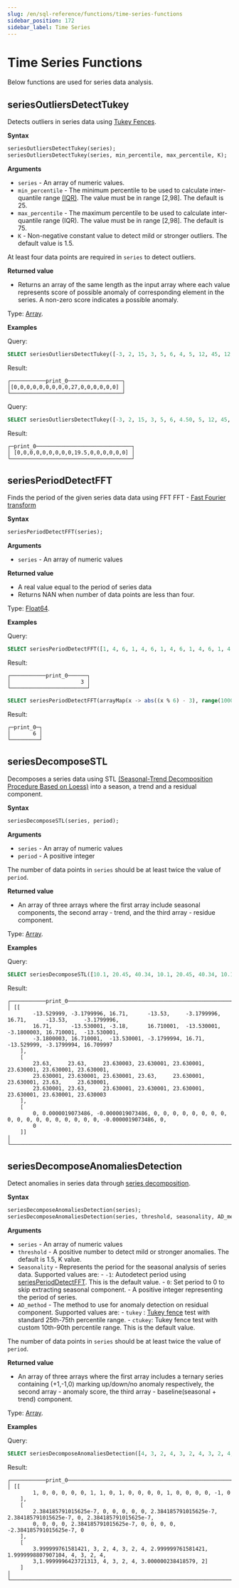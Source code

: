 ```yaml
---
slug: /en/sql-reference/functions/time-series-functions
sidebar_position: 172
sidebar_label: Time Series
---
```


# Time Series Functions

Below functions are used for series data analysis.

## seriesOutliersDetectTukey

Detects outliers in series data using [Tukey Fences](https://en.wikipedia.org/wiki/Outlier#Tukey%27s_fences).

**Syntax**

``` sql
seriesOutliersDetectTukey(series);
seriesOutliersDetectTukey(series, min_percentile, max_percentile, K);
```

**Arguments**

- `series` - An array of numeric values.
- `min_percentile` - The minimum percentile to be used to calculate inter-quantile range [(IQR)](https://en.wikipedia.org/wiki/Interquartile_range). The value must be in range [2,98]. The default is 25.
- `max_percentile` - The maximum percentile to be used to calculate inter-quantile range (IQR). The value must be in range [2,98]. The default is 75.
- `K` - Non-negative constant value to detect mild or stronger outliers. The default value is 1.5.

At least four data points are required in `series` to detect outliers.

**Returned value**

- Returns an array of the same length as the input array where each value represents score of possible anomaly of corresponding element in the series. A non-zero score indicates a possible anomaly.

Type: [Array](../../sql-reference/data-types/array.md).

**Examples**

Query:

``` sql
SELECT seriesOutliersDetectTukey([-3, 2, 15, 3, 5, 6, 4, 5, 12, 45, 12, 3, 3, 4, 5, 6]) AS print_0;
```

Result:

``` text
┌───────────print_0─────────────────┐
│[0,0,0,0,0,0,0,0,0,27,0,0,0,0,0,0] │
└───────────────────────────────────┘
```

Query:

``` sql
SELECT seriesOutliersDetectTukey([-3, 2, 15, 3, 5, 6, 4.50, 5, 12, 45, 12, 3.40, 3, 4, 5, 6], 20, 80, 1.5) AS print_0;
```

Result:

``` text
┌─print_0──────────────────────────────┐
│ [0,0,0,0,0,0,0,0,0,19.5,0,0,0,0,0,0] │
└──────────────────────────────────────┘
```

## seriesPeriodDetectFFT

Finds the period of the given series data data using FFT
FFT - [Fast Fourier transform](https://en.wikipedia.org/wiki/Fast_Fourier_transform)

**Syntax**

``` sql
seriesPeriodDetectFFT(series);
```

**Arguments**

- `series` - An array of numeric values

**Returned value**

- A real value equal to the period of series data
- Returns NAN when number of data points are less than four.

Type: [Float64](../../sql-reference/data-types/float.md).

**Examples**

Query:

``` sql
SELECT seriesPeriodDetectFFT([1, 4, 6, 1, 4, 6, 1, 4, 6, 1, 4, 6, 1, 4, 6, 1, 4, 6, 1, 4, 6]) AS print_0;
```

Result:

``` text
┌───────────print_0──────┐
│                      3 │
└────────────────────────┘
```

``` sql
SELECT seriesPeriodDetectFFT(arrayMap(x -> abs((x % 6) - 3), range(1000))) AS print_0;
```

Result:

``` text
┌─print_0─┐
│       6 │
└─────────┘
```

## seriesDecomposeSTL

Decomposes a series data using STL [(Seasonal-Trend Decomposition Procedure Based on Loess)](https://www.wessa.net/download/stl.pdf) into a season, a trend and a residual component. 

**Syntax**

``` sql
seriesDecomposeSTL(series, period);
```

**Arguments**

- `series` - An array of numeric values
- `period` - A positive integer

The number of data points in `series` should be at least twice the value of `period`.

**Returned value**

- An array of three arrays where the first array include seasonal components, the second array - trend,
and the third array - residue component.

Type: [Array](../../sql-reference/data-types/array.md).

**Examples**

Query:

``` sql
SELECT seriesDecomposeSTL([10.1, 20.45, 40.34, 10.1, 20.45, 40.34, 10.1, 20.45, 40.34, 10.1, 20.45, 40.34, 10.1, 20.45, 40.34, 10.1, 20.45, 40.34, 10.1, 20.45, 40.34, 10.1, 20.45, 40.34], 3) AS print_0;
```

Result:

``` text
┌───────────print_0──────────────────────────────────────────────────────────────────────────────────────────────────────┐
│ [[
        -13.529999, -3.1799996, 16.71,      -13.53,     -3.1799996, 16.71,      -13.53,     -3.1799996,
        16.71,      -13.530001, -3.18,      16.710001,  -13.530001, -3.1800003, 16.710001,  -13.530001,
        -3.1800003, 16.710001,  -13.530001, -3.1799994, 16.71,      -13.529999, -3.1799994, 16.709997
    ],
    [
        23.63,     23.63,     23.630003, 23.630001, 23.630001, 23.630001, 23.630001, 23.630001,
        23.630001, 23.630001, 23.630001, 23.63,     23.630001, 23.630001, 23.63,     23.630001,
        23.630001, 23.63,     23.630001, 23.630001, 23.630001, 23.630001, 23.630001, 23.630003
    ],
    [
        0, 0.0000019073486, -0.0000019073486, 0, 0, 0, 0, 0, 0, 0, 0, 0, 0, 0, 0, 0, 0, 0, 0, 0, 0, -0.0000019073486, 0,
        0
    ]]                                                                                                                   │
└────────────────────────────────────────────────────────────────────────────────────────────────────────────────────────┘
```

## seriesDecomposeAnomaliesDetection

Detect anomalies in series data through [series decomposition](#seriesDecomposeSTL).

**Syntax**

``` sql
seriesDecomposeAnomaliesDetection(series);
seriesDecomposeAnomaliesDetection(series, threshold, seasonality, AD_method);
```

**Arguments**

- `series` - An array of numeric values
- `threshold` - A positive number to detect mild or stronger anomalies. The default is 1.5, K value.
- `Seasonality` - Represents the period for the seasonal analysis of series data. Supported values are:
                - `-1`: Autodetect period using [seriesPeriodDetectFFT](#seriesPeriodDetectFFT). This is the default value.
                - `0`: Set period to 0 to skip extracting seasonal component.
                - A positive integer representing the period of series.
- `AD_method` - The method to use for anomaly detection on residual component. Supported values are:
                - `tukey` : [Tukey fence](#seriesoutliersdetecttukey) test with standard 25th-75th percentile range.
                - `ctukey`: Tukey fence test with custom 10th-90th percentile range. This is the default value.

The number of data points in `series` should be at least twice the value of `period`.

**Returned value**

- An array of three arrays where the first array includes a ternary series containing (+1,-1,0) marking up/down/no anomaly respectively, the second array - anomaly score,
the third array - baseline(seasonal + trend) component.

Type: [Array](../../sql-reference/data-types/array.md).

**Examples**

Query:

``` sql
SELECT seriesDecomposeAnomaliesDetection([4, 3, 2, 4, 3, 2, 4, 3, 2, 4, 3, 2, 4, 3, 2, 4, 3, 2, 4, 3, 2], 1.5, -1, 'tukey') AS print_0;
```

Result:

``` text
┌───────────print_0─────────────────────────────────────────────────────────────────────────────────────────────────────┐
│ [[
        1, 0, 0, 0, 0, 0, 1, 1, 0, 1, 0, 0, 0, 0, 1, 0, 0, 0, 0, -1, 0
    ],
    [
        2.384185791015625e-7, 0, 0, 0, 0, 0, 2.384185791015625e-7, 2.384185791015625e-7, 0, 2.384185791015625e-7,
        0, 0, 0, 0, 2.384185791015625e-7, 0, 0, 0, 0, -2.384185791015625e-7, 0
    ],
    [
        3.999999761581421, 3, 2, 4, 3, 2, 4, 2.999999761581421, 1.9999998807907104, 4, 3, 2, 4,
        3,1.9999996423721313, 4, 3, 2, 4, 3.000000238418579, 2]
    ]                                                                                                                   │
└───────────────────────────────────────────────────────────────────────────────────────────────────────────────────────┘
```
